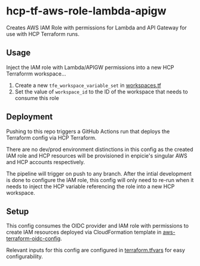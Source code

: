 # hcp-tf-aws-role-lambda-apigw

Creates AWS IAM Role with permissions for Lambda and API Gateway for use with HCP Terraform runs.

## Usage

Inject the IAM role with Lambda/APIGW permissions into a new HCP Terraforrm workspace...

1. Create a new `tfe_workspace_variable_set` in [workspaces.tf](./workspaces.tf)
2. Set the value of `workspace_id` to the ID of the workspace that needs to consume this role

## Deployment

Pushing to this repo triggers a GitHub Actions run that deploys the Terraform config via HCP Terraform.

There are no dev/prod environment distinctions in this config as the created IAM role and HCP resources will be provisioned in enpicie's singular AWS and HCP accounts respectively.

The pipeline will trigger on push to any branch. After the intial development is done to configure the IAM role, this config will only need to re-run when it needs to inject the HCP variable referencing the role into a new HCP workspace.

## Setup

This config consumes the OIDC provider and IAM role with permissions to create IAM resources deployed via CloudFormation template in [aws-terraform-oidc-config](https://github.com/chzylee/aws-terraform-oidc-config).

Relevant inputs for this config are configured in [terraform.tfvars](./terraform.tfvars) for easy configurability.
